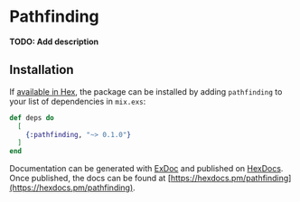 # Pathfinding

**TODO: Add description**

## Installation

If [available in Hex](https://hex.pm/docs/publish), the package can be installed
by adding `pathfinding` to your list of dependencies in `mix.exs`:

```elixir
def deps do
  [
    {:pathfinding, "~> 0.1.0"}
  ]
end
```

Documentation can be generated with [ExDoc](https://github.com/elixir-lang/ex_doc)
and published on [HexDocs](https://hexdocs.pm). Once published, the docs can
be found at [https://hexdocs.pm/pathfinding](https://hexdocs.pm/pathfinding).

